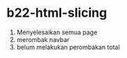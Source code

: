 # b22-html-slicing

1. Menyelesaikan semua page
2. merombak navbar
3. belum melakukan perombakan total
